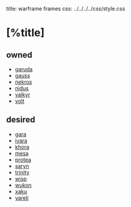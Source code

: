 title: warframe frames
css:   ../../../../css/style.css

[%title]
========

owned
-----

- [garuda](./garuda.md)
- [gauss](./gauss.md)
- [nekros](./nekros.md)
- [nidus](./nidus.md)
- [valkyr](./valkyr.md)
- [volt](./volt.md)

desired
-------

- [gara](./gara.md)
- [ivara](./ivara.md)
- [khora](./khora.md)
- [mesa](./mesa.md)
- [protea](./protea.md)
- [saryn](./saryn.md)
- [trinity](./trinity.md)
- [wisp](./wisp.md)
- [wukon](./wukon.md)
- [xaku](./xaku.md)
- [yareli](./yareli.md)
